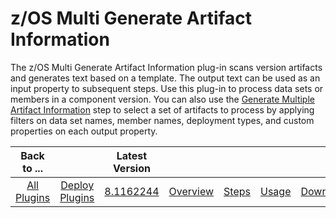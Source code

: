 # z/OS Multi Generate Artifact Information



The z/OS Multi Generate Artifact Information plug-in scans version artifacts and generates text based on a template. 
The output text can be used as an input property to subsequent steps. Use this plug-in to process data sets or members in a component version. You can also use the [Generate Multiple Artifact Information](steps.md#generate-multiple-artifact-information) step to select a set of artifacts to process by applying filters on data set names, member names, deployment types, and custom properties on each output property.


|          Back to ...          |                                |                                                                                 Latest Version                                                                                  |                         |                   |                   |                           |
|:-----------------------------:|:------------------------------:|:-------------------------------------------------------------------------------------------------------------------------------------------------------------------------------:|:-----------------------:|:-----------------:|:-----------------:|:-------------------------:|
| [All Plugins](../../index.md) | [Deploy Plugins](../README.md) | [8.1162244](https://raw.githubusercontent.com/UrbanCode/IBM-UCD-PLUGINS/main/files/zos-multi-generate-artifact-info/ucd-plugins-zos-multi-generate-artifact-info-8.1162244.zip) | [Overview](overview.md) | [Steps](steps.md) | [Usage](usage.md) | [Downloads](downloads.md) |
